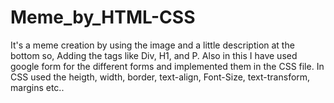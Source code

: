 # Meme_by_HTML-CSS
It's a meme creation by using the image and a little description at the bottom so, Adding the tags like Div, H1, and P. Also in this I have used google form for the different forms and implemented them in the CSS file. In CSS used the heigth, width, border, text-align, Font-Size, text-transform, margins etc..
